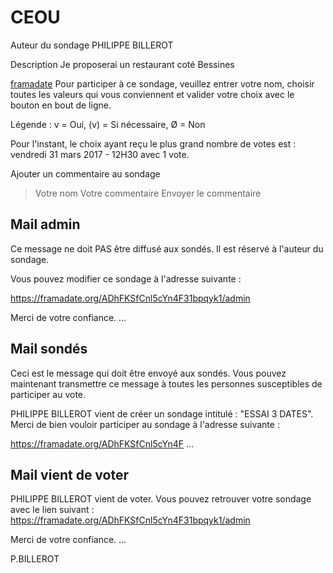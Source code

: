 # CEOU

Auteur du sondage
PHILIPPE BILLEROT

Description
Je proposerai un restaurant coté Bessines

[framadate](https://framadate.org/ADhFKSfCnl5cYn4F)
Pour participer à ce sondage, 
veuillez entrer votre nom, choisir toutes les valeurs qui vous conviennent 
et valider votre choix avec le bouton en bout de ligne.

Légende : v = Oui, (v) = Si nécessaire, &Oslash; = Non

Pour l'instant, le choix ayant reçu le plus grand nombre de votes est :
vendredi 31 mars 2017 - 12H30
avec 1 vote.

Ajouter un commentaire au sondage
>Votre nom 
>Votre commentaire 
>Envoyer le commentaire

## Mail admin
Ce message ne doit PAS être diffusé aux sondés. Il est réservé à l'auteur du sondage.

Vous pouvez modifier ce sondage à l'adresse suivante :

https://framadate.org/ADhFKSfCnl5cYn4F31bpqyk1/admin 

Merci de votre confiance. 
…

## Mail sondés
Ceci est le message qui doit être envoyé aux sondés.
Vous pouvez maintenant transmettre ce message à toutes les personnes susceptibles de participer au vote.

PHILIPPE BILLEROT vient de créer un sondage intitulé : "ESSAI 3 DATES".
Merci de bien vouloir participer au sondage à l'adresse suivante :

https://framadate.org/ADhFKSfCnl5cYn4F 
…

## Mail vient de voter
PHILIPPE BILLEROT vient de voter.
Vous pouvez retrouver votre sondage avec le lien suivant : https://framadate.org/ADhFKSfCnl5cYn4F31bpqyk1/admin 

Merci de votre confiance. 
…


P.BILLEROT
